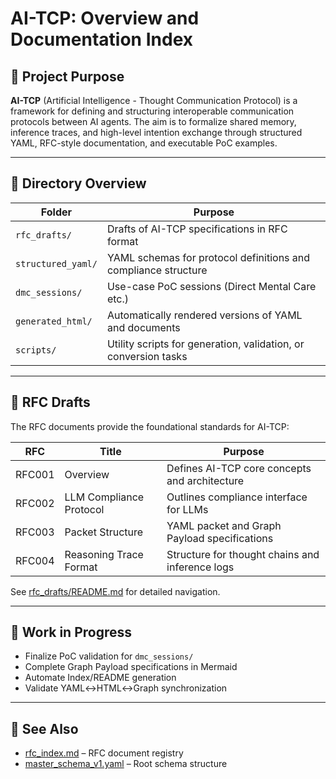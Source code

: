 # AI-TCP: Overview and Documentation Index

## 🧠 Project Purpose

**AI-TCP** (Artificial Intelligence - Thought Communication Protocol) is a framework for defining and structuring interoperable communication protocols between AI agents. The aim is to formalize shared memory, inference traces, and high-level intention exchange through structured YAML, RFC-style documentation, and executable PoC examples.

---

## 📂 Directory Overview

| Folder               | Purpose                                                                 |
|----------------------|-------------------------------------------------------------------------|
| `rfc_drafts/`        | Drafts of AI-TCP specifications in RFC format                          |
| `structured_yaml/`   | YAML schemas for protocol definitions and compliance structure          |
| `dmc_sessions/`      | Use-case PoC sessions (Direct Mental Care etc.)                         |
| `generated_html/`    | Automatically rendered versions of YAML and documents                   |
| `scripts/`           | Utility scripts for generation, validation, or conversion tasks         |

---

## 📘 RFC Drafts

The RFC documents provide the foundational standards for AI-TCP:

| RFC       | Title                                | Purpose                                           |
|-----------|--------------------------------------|--------------------------------------------------|
| RFC001    | Overview                             | Defines AI-TCP core concepts and architecture    |
| RFC002    | LLM Compliance Protocol              | Outlines compliance interface for LLMs           |
| RFC003    | Packet Structure                     | YAML packet and Graph Payload specifications     |
| RFC004    | Reasoning Trace Format               | Structure for thought chains and inference logs  |

See [rfc_drafts/README.md](./rfc_drafts/README.md) for detailed navigation.

---

## 🚧 Work in Progress

- Finalize PoC validation for `dmc_sessions/`
- Complete Graph Payload specifications in Mermaid
- Automate Index/README generation
- Validate YAML↔HTML↔Graph synchronization

---

## 🔁 See Also

- [rfc_index.md](./rfc_drafts/rfc_index.md) – RFC document registry
- [master_schema_v1.yaml](../schemas/master_schema_v1.yaml) – Root schema structure
